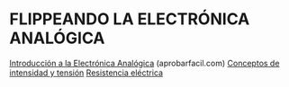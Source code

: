 # FLIPPEANDO LA ELECTRÓNICA ANALÓGICA
[Introducción a la Electrónica Analógica](https://www.youtube.com/watch?v=VGQyL-6L1zg) (aprobarfacil.com)
[Conceptos de intensidad y tensión](https://youtu.be/R3LwyhIQxvo)
[Resistencia eléctrica](https://youtu.be/5_qRtC92xO0)
